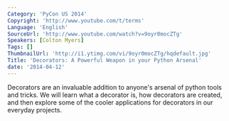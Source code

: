 ```yaml
---
Category: 'PyCon US 2014'
Copyright: 'http://www.youtube.com/t/terms'
Language: 'English'
SourceUrl: 'http://www.youtube.com/watch?v=9oyr0mocZTg'
Speakers: [Colton Myers]
Tags: []
ThumbnailUrl: 'http://i1.ytimg.com/vi/9oyr0mocZTg/hqdefault.jpg'
Title: 'Decorators: A Powerful Weapon in your Python Arsenal'
date: '2014-04-12'
---
```

Decorators are an invaluable addition to anyone's arsenal of python tools and tricks. We will learn what a decorator is, how decorators are created, and then explore some of the cooler applications for decorators in our everyday projects.